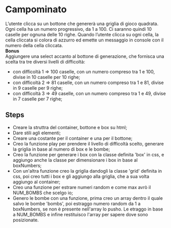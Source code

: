 Campominato
===
L’utente clicca su un bottone che genererà una griglia di gioco quadrata.
Ogni cella ha un numero progressivo, da 1 a 100.
Ci saranno quindi 10 caselle per ognuna delle 10 righe.
Quando l’utente clicca su ogni cella, la cella cliccata si colora di azzurro ed emette un messaggio in console con il numero della cella cliccata.<br>
**Bonus**<br>
Aggiungere una select accanto al bottone di generazione, che fornisca una scelta tra tre diversi livelli di difficoltà:
- con difficoltà 1 => 100 caselle, con un numero compreso tra 1 e 100, divise in 10 caselle per 10 righe;
- con difficoltà 2 => 81 caselle, con un numero compreso tra 1 e 81, divise in 9 caselle per 9 righe;
- con difficoltà 3 => 49 caselle, con un numero compreso tra 1 e 49, divise in 7 caselle per 7 righe;
## Steps
- Creare la struttra del container, bottone e box su html;
- Dare stili agli elementi;
- Creare una costante per il container e una per il bottone;
- Creo la funzione play per prendere il livello di difficoltà scelto, generare la griglia in base al numero di box e le bombe;
- Creo la funzione per generare i box con la classe definita 'box' in css, e aggiungo anche la classe per dimensionare i box in base al boxNumbers;
- Con un'altra funzione creo la griglia dandogli la classe 'grid' definita in css, poi creo tutti i box e gli aggiungo alla griglia, che a sua volta aggiungo al container;
- Creo una funzione per estrare numeri random e come max avrò il NUM_BOMBS che scelgo io;
- Genero le bombe con una funzione, prima creo un array dentro il quale salvo le bombe 'bombs', poi estraggo numero random da 1 a boxNumbers, se non è presente nell'array lo pusho. Le etraggo in base a NUM_BOMBS e infine restituisco l'array per sapere dove sono posizionate.


